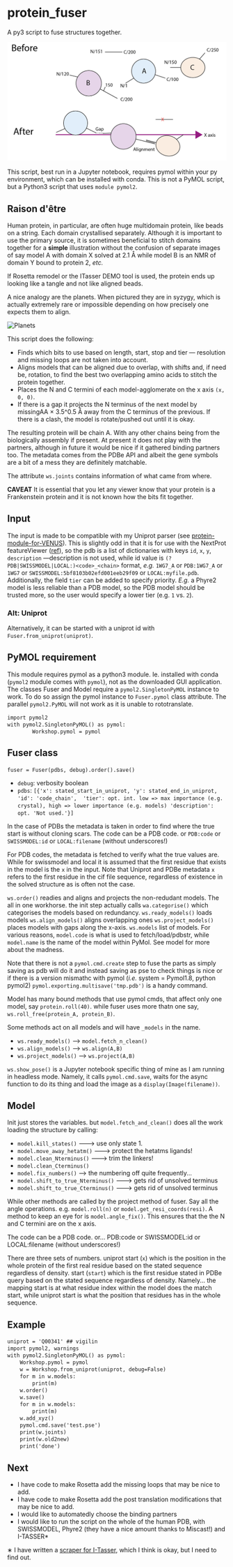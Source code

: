 # protein_fuser
A py3 script to fuse structures together.

![fig](protein_fixer-01.png)

This script, best run in a Jupyter notebook, requires pymol within your py environment, which can be installed with conda.
This is not a PyMOL script, but a Python3 script that uses `module pymol2`.

## Raison d'être

Human protein, in particular, are often huge multidomain protein, like beads on a string. Each domain crystallised separately.
Although it is important to use the primary source, it is sometimes beneficial to stitch domains together for a **simple** illustration without the confusion of separate images of say model A with domain X solved at 2.1 &Aring; while model B is an NMR of domain Y bound to protein 2, _etc._

If Rosetta remodel or the ITasser DEMO tool is used, the protein ends up looking like a tangle and not like aligned beads.

A nice analogy are the planets. When pictured they are in syzygy, 
which is actually extremely rare or impossible depending on how precisely one expects them to align.

![Planets](https://upload.wikimedia.org/wikipedia/commons/thumb/c/cb/Planets2013.svg/500px-Planets2013.svg.png)

This script does the following:

* Finds which bits to use based on length, start, stop and tier &mdash; resolution and missing loops are not taken into account.
* Aligns models that can be aligned due to overlap, with shifts and, if need be, rotation, to find the best two overlapping amino acids to stitch the protein together.
* Places the N and C termini of each model-agglomerate on the x axis `(x, 0, 0)`.
* If there is a gap it projects the N terminus of the next model by missingAA &times; 3.5^0.5 &Aring; away from the C terminus of the previous. If there is a clash, the model is rotate/pushed out until it is okay.

The resulting protein will be chain A. With any other chains being from the biologically assembly if present.
At present it does not play with the partners, although in future it would be nice if it gathered binding partners too. The metadata comes from the PDBe API and albeit the gene symbols are a bit of a mess they are definitely matchable.

The attribute `ws.joints` contains information of what came from where.

**CAVEAT** It is essential that you let any viewer know that your protein is a Frankenstein protein and it is not known how the bits fit together.

## Input

The input is made to be compatible with my Uniprot parser (see [protein-module-for-VENUS](https://github.com/matteoferla/protein-module-for-VENUS)).
This is slightly odd in that it is for use with the NextProt featureViewer ([ref](https://github.com/calipho-sib/feature-viewer)), so the pdb is a list of dictionaries with keys `id`, `x`, `y`, `description` &mdash;description is not used, while id value is `(?PDB|SWISSMODEL|LOCAL:)<code>_<chain>` format, _e.g._ `1WG7_A` or `PDB:1WG7_A` or `1WG7` or `SWISSMODEL:5bf8103b02efd001eeb29f09` or `LOCAL:myfile.pdb`. Additionally, the field `tier` can be added to specify priority. _E.g._ a Phyre2 model is less reliable than a PDB model, so the PDB model should be trusted more, so the user would specify a lower tier (e.g. `1` vs. `2`).

### Alt: Uniprot

Alternatively, it can be started with a uniprot id with `Fuser.from_uniprot(uniprot)`.

## PyMOL requirement

This module requires pymol as a python3 module. Ie. installed with conda (`pymol2` module comes with `pymol`),
not as the downloaded GUI application.
The classes Fuser and Model require a `pymol2.SingletonPyMOL` instance to work.
To do so assign the pymol instance to `Fuser.pymol` class attribute.
The parallel `pymol2.PyMOL` will not work as it is unable to rototranslate.

    import pymol2
    with pymol2.SingletonPyMOL() as pymol:
            Workshop.pymol = pymol

## Fuser class

	fuser = Fuser(pdbs, debug).order().save()

* `debug`: verbosity boolean
* `pdbs`: `[{'x': stated_start_in_uniprot,
    'y': stated_end_in_uniprot,
    'id': 'code_chain', 
    'tier': opt. int. low => max importance (e.g. crystal), high => lower importance (e.g. models)
    'description': opt. 'Not used.'}]`

In the case of PDBs the metadata is taken in order to find where the true start is without cloning scars.
The code can be a PDB code. or `PDB:code`  or `SWISSMODEL:id` or `LOCAL:filename` (without underscores!)

For PDB codes, the metadata is fetched to verify what the true values are. While for swissmodel and local it is assumed that the first residue that exists in the model is the `x` in the input.
Note that Uniprot and PDBe metadata `x` refers to the first residue in the cif file sequence, regardless of existence in the solved structure as is often not the case.


`ws.order()` readies and aligns and projects the non-redudant models. The all in one workhorse.
the init step actually calls `wa.categorise()` which categorises the models based on redundancy.
`ws.ready_models()` loads models
`ws.align_models()` aligns overlapping ones
`ws.project_models()` places models with gaps along the x-axis.
`ws.models` list of models.
For various reasons, `model.code` is what is used to fetch/load/pdbstr, while `model.name` is the name of the model within PyMol.
See model for more about the madness.

Note that there is not a `pymol.cmd.create` step to fuse the parts as simply saving as pdb will do it and instead saving as pse to check things is nice or if there is a version mismathc with pymol (_i.e._ system = Pymol1.8, python pymol2) `pymol.exporting.multisave('tmp.pdb')` is a handy command.

Model has many bound methods that use pymol cmds, that affect only one model, say `protein.roll(40)`. while fuser uses more thatn one say, `ws.roll_free(protein_A, protein_B)`.

Some methods act on all models and will have `_models` in the name.

* `ws.ready_models()` --> `model.fetch_n_clean()`
* `ws.align_models()` --> `ws.align(A,B)`
* `ws.project_models()` --> `ws.project(A,B)`

`ws.show_pose()` is a Jupyter notebook specific thing of mine as I am running in headless mode. Namely, it calls `pymol.cmd.save`, waits for the async function to do its thing and load the image as a `display(Image(filename))`.

## Model

 Init just stores the variables. but `model.fetch_and_clean()` does all the work loading the structure by calling:

* `model.kill_states()`    ---> use only state 1.
* `model.move_away_hetatm()`  ---> protect the hetatms ligands!
* `model.clean_Nterminus()`   ---> trim the linkers!
* `model.clean_Cterminus()`
* `model.fix_numbers()`   --> the numbering off quite frequently...
* `model.shift_to_true_Nterminus()`  ---> gets rid of unsolved terminus
* `model.shift_to_true_Cterminus()`  ---> gets rid of unsolved terminus

While other methods are called by the project method of fuser. Say all the angle operations.
e.g. `model.roll(n)` or `model.get_resi_coords(resi)`. 
A method to keep an eye for is `model.angle_fix()`. This ensures that the the N and C termini are on the x axis.
        
The code can be a PDB code. or... PDB:code  or SWISSMODEL:id or LOCAL:filename (without underscores!)

There are three sets of numbers.
uniprot start (`x`) which is the position in the whole protein of the first real residue based on the stated sequence regardless of density.
start (`start`) which is the first residue stated in PDBe query based on the stated sequence regardless of density.
Namely... the mapping start is at what residue index within the model does the match start,
while uniprot start is what the position that residues has in the whole sequence.

## Example
	
	uniprot = 'Q00341' ## vigilin
	import pymol2, warnings
    with pymol2.SingletonPyMOL() as pymol:
        Workshop.pymol = pymol
        w = Workshop.from_uniprot(uniprot, debug=False)
        for m in w.models:
            print(m)
        w.order()
        w.save()
        for m in w.models:
            print(m)
        w.add_xyz()
        pymol.cmd.save('test.pse')
        print(w.joints)
        print(w.old2new)
        print('done')

## Next

* I have code to make Rosetta add the missing loops that may be nice to add.
* I have code to make Rosetta add the post translation modifications that may be nice to add.
* I would like to automatedly choose the binding partners
* I would like to run the script on the whole of the human PDB, with SWISSMODEL, Phyre2 (they have a nice amount thanks to Miscast!) and I-TASSER*

&lowast; I have written a [scraper for I-Tasser](https://github.com/matteoferla/ITasser_miner), which I think is okay, but I need to find out.



